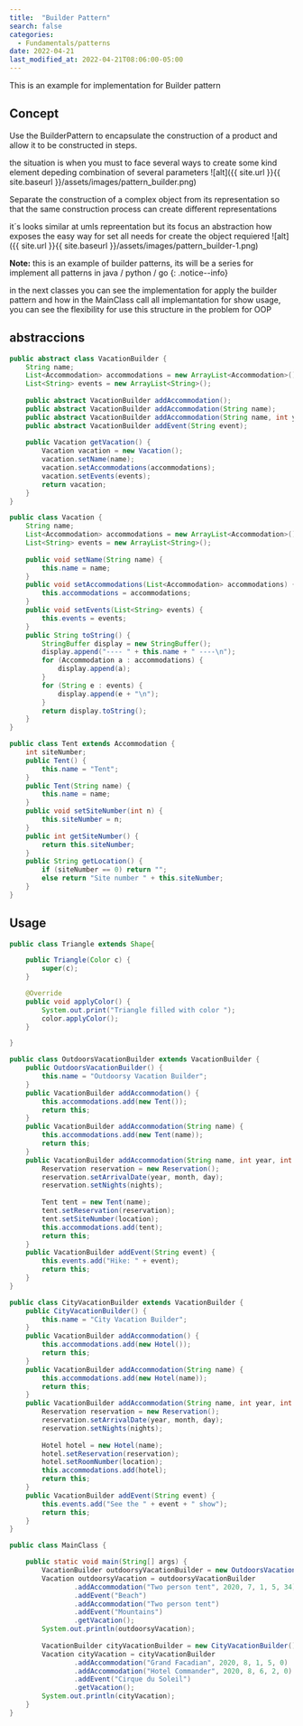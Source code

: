 ```yaml
---
title:  "Builder Pattern"
search: false
categories: 
  - Fundamentals/patterns
date: 2022-04-21
last_modified_at: 2022-04-21T08:06:00-05:00
---
```


This is an example for implementation for Builder pattern

## Concept
Use the BuilderPattern to encapsulate the construction of a
product and allow it to be constructed in steps.


the situation is when you must to face several ways to create some kind element depeding combination of several parameters 
![alt]({{ site.url }}{{ site.baseurl }}/assets/images/pattern_builder.png)

Separate the construction of a complex object from its representation so that the
same construction process can create different representations

it´s looks similar at umls repreentation but its focus an abstraction how exposes the easy way for set all needs for create the object requiered
![alt]({{ site.url }}{{ site.baseurl }}/assets/images/pattern_builder-1.png)


**Note:** this is an example of builder patterns, its will be a series for implement all patterns in java / python / go
{: .notice--info}

in the next classes you can see the implementation for apply the builder pattern and how in the MainClass call all implemantation
for show usage, you can see the flexibility for use this structure in the problem for OOP

## abstraccions 

```java
public abstract class VacationBuilder {
	String name;
	List<Accommodation> accommodations = new ArrayList<Accommodation>();
	List<String> events = new ArrayList<String>();
	
	public abstract VacationBuilder addAccommodation();
	public abstract VacationBuilder addAccommodation(String name);
	public abstract VacationBuilder addAccommodation(String name, int year, int month, int day, int nights, int location);
	public abstract VacationBuilder addEvent(String event);
	
	public Vacation getVacation() {
		Vacation vacation = new Vacation();
		vacation.setName(name);
		vacation.setAccommodations(accommodations);
		vacation.setEvents(events);
		return vacation;
	}
}
```

```java
public class Vacation {
	String name;
	List<Accommodation> accommodations = new ArrayList<Accommodation>();
	List<String> events = new ArrayList<String>();
 
	public void setName(String name) {
		this.name = name;
	}
	public void setAccommodations(List<Accommodation> accommodations) {
		this.accommodations = accommodations;
	}
	public void setEvents(List<String> events) {
		this.events = events;
	}
	public String toString() {
		StringBuffer display = new StringBuffer();
		display.append("---- " + this.name + " ----\n");
		for (Accommodation a : accommodations) {
			display.append(a);
		}
		for (String e : events) {
			display.append(e + "\n");
		}
		return display.toString();
	}
}
```
```java
public class Tent extends Accommodation {
	int siteNumber;
	public Tent() {
		this.name = "Tent";
	}
	public Tent(String name) {
		this.name = name;
	}
	public void setSiteNumber(int n) {
		this.siteNumber = n;
	}
	public int getSiteNumber() {
		return this.siteNumber;
	}
	public String getLocation() {
		if (siteNumber == 0) return "";
		else return "Site number " + this.siteNumber;
	}
}
```


## Usage

```java
public class Triangle extends Shape{

	public Triangle(Color c) {
		super(c);
	}

	@Override
	public void applyColor() {
		System.out.print("Triangle filled with color ");
		color.applyColor();
	} 

}
```

```java
public class OutdoorsVacationBuilder extends VacationBuilder {	
	public OutdoorsVacationBuilder() {
		this.name = "Outdoorsy Vacation Builder";
	}
	public VacationBuilder addAccommodation() {
		this.accommodations.add(new Tent());
		return this;
	}
	public VacationBuilder addAccommodation(String name) {
		this.accommodations.add(new Tent(name));
		return this;
	}
	public VacationBuilder addAccommodation(String name, int year, int month, int day, int nights, int location) {
		Reservation reservation = new Reservation();
		reservation.setArrivalDate(year, month, day);
		reservation.setNights(nights);
		
		Tent tent = new Tent(name);
		tent.setReservation(reservation);
		tent.setSiteNumber(location);
		this.accommodations.add(tent);
		return this;
	}
	public VacationBuilder addEvent(String event) {
		this.events.add("Hike: " + event);
		return this;
	}
}
```

```java
public class CityVacationBuilder extends VacationBuilder {	
	public CityVacationBuilder() {
		this.name = "City Vacation Builder";
	}
	public VacationBuilder addAccommodation() {
		this.accommodations.add(new Hotel());
		return this;
	}
	public VacationBuilder addAccommodation(String name) {
		this.accommodations.add(new Hotel(name));
		return this;
	}
	public VacationBuilder addAccommodation(String name, int year, int month, int day, int nights, int location) {
		Reservation reservation = new Reservation();
		reservation.setArrivalDate(year, month, day);
		reservation.setNights(nights);
		
		Hotel hotel = new Hotel(name);
		hotel.setReservation(reservation);
		hotel.setRoomNumber(location);
		this.accommodations.add(hotel);
		return this;
	}
	public VacationBuilder addEvent(String event) {
		this.events.add("See the " + event + " show");
		return this;
	}
}
```


```java
public class MainClass {

	public static void main(String[] args) {
		VacationBuilder outdoorsyVacationBuilder = new OutdoorsVacationBuilder();
		Vacation outdoorsyVacation = outdoorsyVacationBuilder
				.addAccommodation("Two person tent", 2020, 7, 1, 5, 34)
				.addEvent("Beach")
				.addAccommodation("Two person tent")
				.addEvent("Mountains")
				.getVacation();
		System.out.println(outdoorsyVacation);
		
		VacationBuilder cityVacationBuilder = new CityVacationBuilder();
		Vacation cityVacation = cityVacationBuilder
				.addAccommodation("Grand Facadian", 2020, 8, 1, 5, 0)
				.addAccommodation("Hotel Commander", 2020, 8, 6, 2, 0)
				.addEvent("Cirque du Soleil")
				.getVacation();
		System.out.println(cityVacation);
	}
}
```
